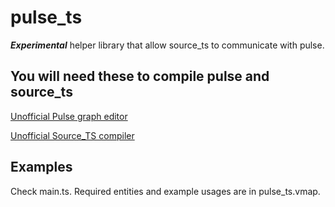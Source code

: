 # pulse_ts

***Experimental*** helper library that allow source_ts to communicate with pulse.


## You will need these to compile pulse and source_ts

[Unofficial Pulse graph editor](https://github.com/LionDoge/vpulse-editor)

[Unofficial Source_TS compiler](https://github.com/Peterclark1996/s2ts) 

## Examples
Check main.ts. Required entities and example usages are in pulse_ts.vmap.
